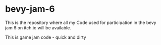 # bevy-jam-6

This is the repository where all my Code used for participation in the bevy jam 6 on itch.io will be available.

This is game jam code - quick and dirty
